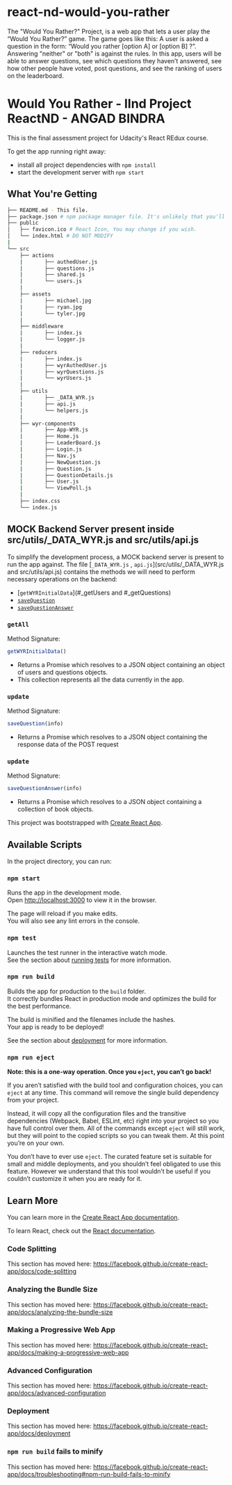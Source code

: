 # react-nd-would-you-rather
The "Would You Rather?" Project, is a web app that lets a user play the “Would You Rather?” game. The game goes like this: A user is asked a question in the form: “Would you rather [option A] or [option B] ?”. Answering "neither" or "both" is against the rules.  In this app, users will be able to answer questions, see which questions they haven’t answered, see how other people have voted, post questions, and see the ranking of users on the leaderboard.

# Would You Rather - IInd Project ReactND - ANGAD BINDRA

This is the final assessment project for Udacity's React REdux course. 

To get the app running right away:

* install all project dependencies with `npm install`
* start the development server with `npm start`

## What You're Getting
```bash
├── README.md - This file.
├── package.json # npm package manager file. It's unlikely that you'll need to modify this.
├── public
│   ├── favicon.ico # React Icon, You may change if you wish.
│   └── index.html # DO NOT MODIFY
|
└── src
	├── actions
	|		├── authedUser.js
	|		├── questions.js
    |		├── shared.js
    |		└── users.js
    |
    ├── assets
    |		├── michael.jpg
    |		├── ryan.jpg
    |		└── tyler.jpg
    |
	├── middleware
	|		├── index.js
    |		└── logger.js
    |
    ├── reducers
    |		├── index.js
    |		├── wyrAuthedUser.js
    |		├── wyrQuestions.js
    |		└── wyrUsers.js
    |
	├── utils
	|		├── _DATA_WYR.js
	|		├── api.js
    |		└── helpers.js
    |
    ├── wyr-components
    |		├── App-WYR.js
    |		├── Home.js
    |		├── LeaderBoard.js
    |		├── Login.js
    |		├── Nav.js
    |		├── NewQuestion.js
    |		├── Question.js
    |		├── QuestionDetails.js
    |		├── User.js
    |		└── ViewPoll.js
    |
    ├── index.css
    └── index.js

```

## MOCK Backend Server present inside src/utils/_DATA_WYR.js and src/utils/api.js 

To simplify the development process, a MOCK backend server is present to run the app against. 
The file [`_DATA_WYR.js` , `api.js`](src/utils/_DATA_WYR.js and src/utils/api.js) 
contains the methods we will need to perform necessary operations on the backend:

* [`getWYRInitialData`](#_getUsers and #_getQuestions)
* [`saveQuestion`](#_saveQuestion)
* [`saveQuestionAnswer`](#_saveQuestionAnswer)

### `getAll`
Method Signature:
```js
getWYRInitialData()
```
* Returns a Promise which resolves to a JSON object containing an object of users and questions objects.
* This collection represents all the data currently in the app.



### `update`
Method Signature:
```js
saveQuestion(info)
```
* Returns a Promise which resolves to a JSON object containing the response data of the POST request



### `update`
Method Signature:
```js
saveQuestionAnswer(info)
```
* Returns a Promise which resolves to a JSON object containing a collection of book objects.



This project was bootstrapped with [Create React App](https://github.com/facebook/create-react-app).

## Available Scripts

In the project directory, you can run:

### `npm start`

Runs the app in the development mode.<br>
Open [http://localhost:3000](http://localhost:3000) to view it in the browser.

The page will reload if you make edits.<br>
You will also see any lint errors in the console.

### `npm test`

Launches the test runner in the interactive watch mode.<br>
See the section about [running tests](https://facebook.github.io/create-react-app/docs/running-tests) for more information.

### `npm run build`

Builds the app for production to the `build` folder.<br>
It correctly bundles React in production mode and optimizes the build for the best performance.

The build is minified and the filenames include the hashes.<br>
Your app is ready to be deployed!

See the section about [deployment](https://facebook.github.io/create-react-app/docs/deployment) for more information.

### `npm run eject`

**Note: this is a one-way operation. Once you `eject`, you can’t go back!**

If you aren’t satisfied with the build tool and configuration choices, you can `eject` at any time. This command will remove the single build dependency from your project.

Instead, it will copy all the configuration files and the transitive dependencies (Webpack, Babel, ESLint, etc) right into your project so you have full control over them. All of the commands except `eject` will still work, but they will point to the copied scripts so you can tweak them. At this point you’re on your own.

You don’t have to ever use `eject`. The curated feature set is suitable for small and middle deployments, and you shouldn’t feel obligated to use this feature. However we understand that this tool wouldn’t be useful if you couldn’t customize it when you are ready for it.

## Learn More

You can learn more in the [Create React App documentation](https://facebook.github.io/create-react-app/docs/getting-started).

To learn React, check out the [React documentation](https://reactjs.org/).

### Code Splitting

This section has moved here: https://facebook.github.io/create-react-app/docs/code-splitting

### Analyzing the Bundle Size

This section has moved here: https://facebook.github.io/create-react-app/docs/analyzing-the-bundle-size

### Making a Progressive Web App

This section has moved here: https://facebook.github.io/create-react-app/docs/making-a-progressive-web-app

### Advanced Configuration

This section has moved here: https://facebook.github.io/create-react-app/docs/advanced-configuration

### Deployment

This section has moved here: https://facebook.github.io/create-react-app/docs/deployment

### `npm run build` fails to minify

This section has moved here: https://facebook.github.io/create-react-app/docs/troubleshooting#npm-run-build-fails-to-minify
